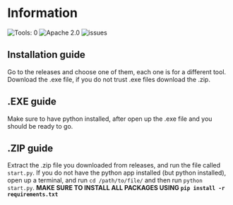 # Information
![Tools: 0](https://img.shields.io/badge/TOOLS-0-blue)
![Apache 2.0](https://img.shields.io/badge/License-Apache%202.0-blue)
![issues](https://img.shields.io/github/issues/RachLeY/Tools4PC)

## Installation guide
Go to the releases and choose one of them, each one is for a different tool. Download the .exe file, if you do not trust .exe files download the .zip.

## .EXE guide
Make sure to have python installed, after open up the .exe file and you should be ready to go.

## .ZIP guide
Extract the .zip file you downloaded from releases, and run the file called `start.py`. If you do not have the python app installed (but python installed), open up a terminal, and run `cd /path/to/file/` and then run `python start.py`. **MAKE SURE TO INSTALL ALL PACKAGES USING `pip install -r requirements.txt`**
